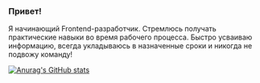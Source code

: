 ### Привет!

Я начинающий Frontend-разработчик. Стремлюсь получать практические навыки во время рабочего процесса. Быстро усваиваю информацию, всегда укладываюсь в назначенные сроки и никогда не подвожу команду!

[![Anurag's GitHub stats](https://github-readme-stats.vercel.app/api?username=MagomedAtaev&theme=highcontrast)](https://github.com/MagomedAtaev/github-readme-stats)
